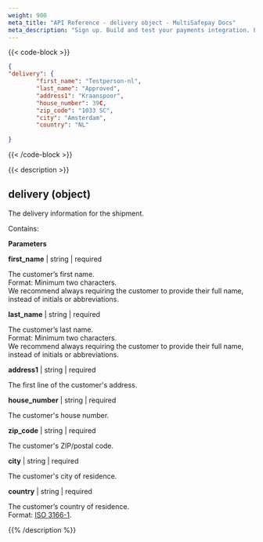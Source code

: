 ```yaml
---
weight: 900
meta_title: "API Reference - delivery object - MultiSafepay Docs"
meta_description: "Sign up. Build and test your payments integration. Explore our products and services. Use our API Reference, SDKs, and wrappers. Get support."
---
```

{{< code-block >}}
```json 
{
"delivery": {
        "first_name": "Testperson-nl",
        "last_name": "Approved",
        "address1": "Kraanspoor",
        "house_number": 39C,
        "zip_code": "1033 SC",
        "city": "Amsterdam",
        "country": "NL"
    
}
```

{{< /code-block >}}

{{< description >}}
## delivery (object)

The delivery information for the shipment.  

Contains:  

**Parameters**

__first_name__ | string | required

The customer’s first name.  
Format: Minimum two characters.  
We recommend always requiring the customer to provide their full name, instead of initials or abbreviations. 

__last_name__ | string | required

The customer’s last name.  
Format: Minimum two characters.  
We recommend always requiring the customer to provide their full name, instead of initials or abbreviations.

__address1__ | string | required

The first line of the customer's address. 

__house_number__ | string | required

The customer's house number.   

__zip_code__ | string | required

The customer's ZIP/postal code.                                                 

__city__ | string | required

The customer's city of residence.                                           

__country__ | string | required

The customer’s country of residence.   
Format: [ISO 3166-1](https://www.iso.org/iso-3166-country-codes.html).

{{% /description %}}
